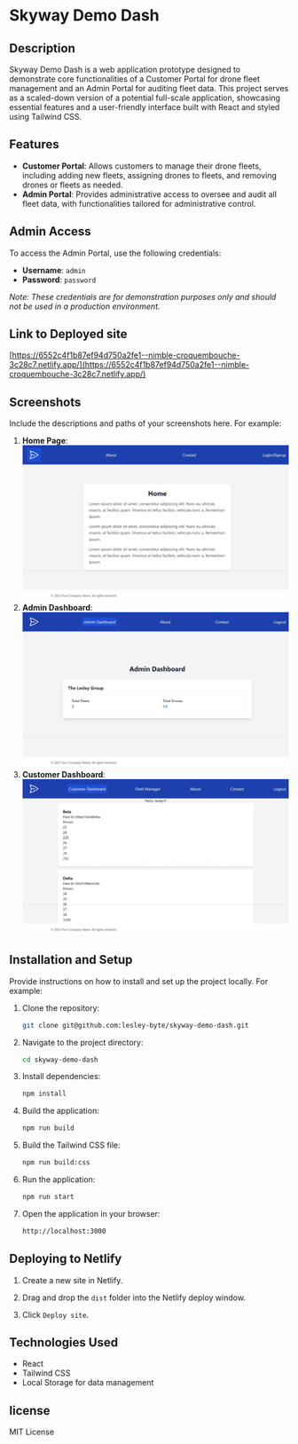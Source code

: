 # Skyway Demo Dash

## Description

Skyway Demo Dash is a web application prototype designed to demonstrate core functionalities of a Customer Portal for drone fleet management and an Admin Portal for auditing fleet data. This project serves as a scaled-down version of a potential full-scale application, showcasing essential features and a user-friendly interface built with React and styled using Tailwind CSS.

## Features

- **Customer Portal**: Allows customers to manage their drone fleets, including adding new fleets, assigning drones to fleets, and removing drones or fleets as needed.
- **Admin Portal**: Provides administrative access to oversee and audit all fleet data, with functionalities tailored for administrative control.

## Admin Access

To access the Admin Portal, use the following credentials:

- **Username**: `admin`
- **Password**: `password`

_Note: These credentials are for demonstration purposes only and should not be used in a production environment._

## Link to Deployed site

[https://6552c4f1b87ef94d750a2fe1--nimble-croquembouche-3c28c7.netlify.app/](https://6552c4f1b87ef94d750a2fe1--nimble-croquembouche-3c28c7.netlify.app/)

## Screenshots

Include the descriptions and paths of your screenshots here. For example:

1. **Home Page**: ![Home Page](/assets/images/screenshot1.jpeg)
2. **Admin Dashboard**: ![Admin Dashboard](/assets/images/screenshot3.jpeg)
3. **Customer Dashboard**: ![Customer Dashboard](/assets/images/screenshot2.jpeg)

## Installation and Setup

Provide instructions on how to install and set up the project locally. For example:

1. Clone the repository:

   ```bash
   git clone git@github.com:lesley-byte/skyway-demo-dash.git
   ```

2. Navigate to the project directory:

   ```bash
   cd skyway-demo-dash
   ```

3. Install dependencies:

   ```bash
   npm install
   ```

4. Build the application:

   ```bash
   npm run build
   ```   

5. Build the Tailwind CSS file:

   ```bash
   npm run build:css
   ```

6. Run the application:

   ```bash
   npm run start
   ```
7. Open the application in your browser:

   ```bash
   http://localhost:3000
   ```

## Deploying to Netlify

1. Create a new site in Netlify.

2. Drag and drop the `dist` folder into the Netlify deploy window.

3. Click `Deploy site`.

## Technologies Used

- React
- Tailwind CSS
- Local Storage for data management

## license

MIT License
